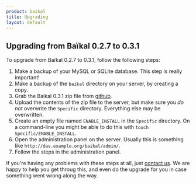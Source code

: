 ```yaml
---
product: baikal 
title: Upgrading
layout: default
---
```


Upgrading from Baïkal 0.2.7 to 0.3.1
------------------------------------

To upgrade from Baïkal 0.2.7 to 0.3.1, follow the following steps:

1. Make a backup of your MySQL or SQLite database. This step is really important!
2. Make a backup of the `baikal` directory on your server, by creating a copy.
3. Grab the Baikal 0.3.1 zip file from [github][1].
4. Upload the contents of the zip file to the server, but make sure you *do not*
   overwrite the `Specific` directory. Everything else may be overwritten.
5. Create an empty file named `ENABLE_INSTALL` in the `Specific` directory. On
   a command-line you might be able to do this with
   `touch Specific/ENABLE_INSTALL`.
5. Open the administration panel on the server. Usually this is something like `http://dav.example.org/baikal/admin/`.
6. Follow the steps in the administration panel.

If you're having any problems with these steps at all, just [contact us][2].
We are happy to help you get throug this, and even do the upgrade for you in
case something went wrong along the way.

[1]: https://github.com/fruux/Baikal/releases/tag/0.3.1
[2]: https://github.com/fruux/Baikal/issues/new
